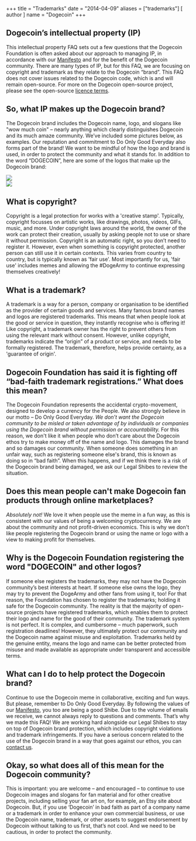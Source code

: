 +++
title = "Trademarks"
date = "2014-04-09"
aliases = ["trademarks"]
[ author ]
  name = "Dogecoin"
+++

## Dogecoin’s intellectual property (IP)
This intellectual property FAQ sets out a few questions that the Dogecoin Foundation is often asked
about our approach to managing IP, in accordance with our
[Manifesto](https://dogecoin.org/manifesto/) and for the benefit of the Dogecoin
community.
There are many types of IP, but for this FAQ, we are focusing on copyright and trademark as they
relate to the Dogecoin “brand”.
This FAQ does not cover issues related to the Dogecoin code, which is and will remain open-source.
For more on the Dogecoin open-source project, please see the open-source [licence
terms](https://github.com/dogecoin/dogecoin).
## So, what IP makes up the Dogecoin brand?
The Dogecoin brand includes the Dogecoin name, logo, and slogans like "wow much coin" – nearly anything
which clearly distinguishes Dogecoin and its much amaze community. We’ve included some pictures
below, as examples. Our reputation and commitment to Do Only Good Everyday also forms part of
the brand!
We want to be mindful of how the logo and brand is used, in order to protect the community and
what it stands for.
In addition to the word “DOGECOIN”, here are some of the logos that make up the Dogecoin brand:
      <div class="row">
        <div class="col"><img class="under" src="/assets/images/dogecoin-1.png" style="max-width: 150px;" /></div>
        <div class="col"><img class="under" src="/assets/images/dogecoin-2.png" style="max-width: 150px;" /></div>
      </div>

## What is copyright?
Copyright is a legal protection for works with a 'creative stamp'. Typically, copyright focusses on
artistic works, like drawings, photos, videos, GIFs, music, and more. Under copyright laws around the
world, the owner of the work can protect their creation, usually by asking people not to use or share
it without permission. Copyright is an automatic right, so you don’t need to register it.
However, even when something is copyright protected, another person can still use it in certain
contexts. This varies from country to country, but is typically known as 'fair use'. Most importantly
for us, 'fair use' includes memes and allowing the #DogeArmy to continue expressing themselves
creatively!
## What is a trademark?
A trademark is a way for a person, company or organisation to be identified as the provider of
certain goods and services. Many famous brand names and logos are registered trademarks. This
means that when people look at the good or service in question, they instantly recognise who is
offering it!
Like copyright, a trademark owner has the right to prevent others from using the relevant mark
without consent. However, unlike copyright, trademarks indicate the “origin” of a product or service,
and needs to be formally registered. The trademark, therefore, helps provide certainty, as a
'guarantee of origin'.
## Dogecoin Foundation has said it is fighting off “bad-faith trademark registrations.” What does this mean?
The Dogecoin Foundation represents the accidental crypto-movement, designed to develop a
currency for the People. We also strongly believe in our motto – Do Only Good Everyday. *We don’t
want the Dogecoin community to be misled or taken advantage of by individuals or companies using
the Dogecoin brand without permission or accountability.*
For this reason, we don't like it when people who don’t care about the Dogecoin ethos try to make
money off of the name and logo. This damages the brand and so damages our community.
When someone does something in an unfair way, such as registering someone else's brand, this is
known as doing so in “bad faith”. When this happens, and if we think there is a risk of the Dogecoin
brand being damaged, we ask our Legal Shibes to review the situation.
## Does this mean people can't make Dogecoin fan products through online marketplaces?
*Absolutely not!* We love it when people use the meme in a fun way, as this is consistent with our
values of being a welcoming cryptocurrency. We are about the community and not profit-driven
economics. This is why we don't like people registering the Dogecoin brand or using the name or
logo with a view to making profit for themselves.
## Why is the Dogecoin Foundation registering the word "DOGECOIN" and other logos?
If someone else registers the trademarks, they may not have the Dogecoin community’s best
interests at heart. If someone else owns the logo, they may try to prevent the DogeArmy and other
fans from using it, too!
For that reason, the Foundation has chosen to register the trademarks; holding it safe for the
Dogecoin community.
The reality is that the majority of open-source projects have registered trademarks, which enables
them to protect their logo and name for the good of their community.
The trademark system is not perfect. It is complex, and cumbersome – much paperwork, such
registration deadlines! However, they ultimately protect our community and the Dogecoin name
against misuse and exploitation.
Trademarks held by the genuine entity, means the logo and name can be better protected from
misuse and made available as appropriate under transparent and accessible terms.
## What can I do to help protect the Dogecoin brand?
Continue to use the Dogecoin meme in collaborative, exciting and fun ways. But please, remember
to Do Only Good Everyday. By following the values of our
[Manifesto](https://dogecoin.org/manifesto/), you too are being a good Shibe.
Due to the volume of emails we receive, we cannot always reply to questions and comments. That’s
why we made this FAQ!
We are working hard alongside our Legal Shibes to stay on top of Dogecoin brand protection, which
includes copyright violations and trademark infringements. If you have a serious concern related to
the use of the Dogecoin brand in a way that goes against our ethos, you can [contact
us](mailto:legal@dogecoin.com).
## Okay, so what does all of this mean for the Dogecoin community?
This is important: you are welcome – and encouraged – to continue to use Dogecoin images and
slogans for fan material and for other creative projects, including selling your fan art on, for
example, an Etsy site about Dogecoin.
But, if you use ‘Dogecoin’ in bad faith as part of a company name or a trademark in order to enhance
your own commercial business, or use the Dogecoin name, trademark, or other assets to suggest
endorsement by Dogecoin without talking to us first, that’s not cool. And we need to be cautious, in
order to protect the community.

